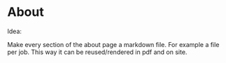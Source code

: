 # About

Idea:

Make every section of the about page a markdown file. For example a file per job. This way it can be reused/rendered in pdf and on site.
